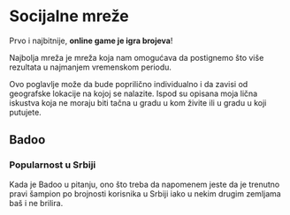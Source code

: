 # Socijalne mreže

Prvo i najbitnije, **online game je igra brojeva**! 

Najbolja mreža je mreža koja nam omogućava da postignemo što više rezultata u najmanjem vremenskom periodu. 

Ovo poglavlje može da bude poprilično individualno i da zavisi od geografske lokacije na kojoj se nalazite. Ispod su opisana moja lična iskustva koja ne moraju biti tačna u gradu u kom živite ili u gradu u koji putujete. 

## Badoo

### Popularnost u Srbiji

Kada je Badoo u pitanju, ono što treba da napomenem jeste da je trenutno pravi šampion po brojnosti korisnika u Srbiji iako u nekim drugim zemljama baš i ne brilira. 


